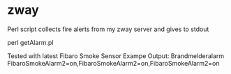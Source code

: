 # zway
Perl script collects fire alerts from my zway server and gives to stdout

perl getAlarm.pl

Tested with latest Fibaro Smoke Sensor Exampe Output:
Brandmelderalarm FibaroSmokeAlarm2=on,FibaroSmokeAlarm2=on,FibaroSmokeAlarm2=on

